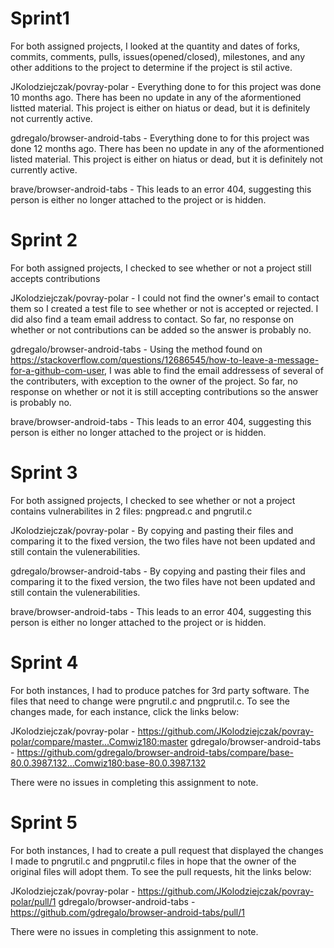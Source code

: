 # Sprint1

For both assigned projects, I looked at the quantity and dates of forks, commits, comments, pulls, issues(opened/closed), milestones, and any other additions to the project to determine if the project is stil active.

JKolodziejczak/povray-polar - Everything done to for this project was done 10 months ago. There has been no update in any of the aformentioned listted material. This project is either on hiatus or dead, but it is definitely not currently active.

gdregalo/browser-android-tabs - Everything done to for this project was done 12 months ago. There has been no update in any of the aformentioned listed material. This project is either on hiatus or dead, but it is definitely not currently active.

brave/browser-android-tabs - This leads to an error 404, suggesting this person is either no longer attached to the project or is hidden.


# Sprint 2

For both assigned projects, I checked to see whether or not a project still accepts contributions

JKolodziejczak/povray-polar - I could not find the owner's email to contact them so I created a test file to see whether or not is accepted or rejected. I did also find a team email address to contact. So far, no response on whether or not contributions can be added so the answer is probably no.

gdregalo/browser-android-tabs - Using the method found on https://stackoverflow.com/questions/12686545/how-to-leave-a-message-for-a-github-com-user, I was able to find the email addressess of several of the contributers, with exception to the owner of the project. So far, no response on whether or not it is still accepting contributions so the answer is probably no.

brave/browser-android-tabs - This leads to an error 404, suggesting this person is either no longer attached to the project or is hidden.

# Sprint 3

For both assigned projects, I checked to see whether or not a project contains vulnerabilites in 2 files: pngpread.c and pngrutil.c

JKolodziejczak/povray-polar - By copying and pasting their files and comparing it to the fixed version, the two files have not been updated and still contain the vulenerabilities.

gdregalo/browser-android-tabs - By copying and pasting their files and comparing it to the fixed version, the two files have not been updated and still contain the vulenerabilities.

brave/browser-android-tabs - This leads to an error 404, suggesting this person is either no longer attached to the project or is hidden.

# Sprint 4

For both instances, I had to produce patches for 3rd party software. The files that need to change were pngrutil.c and pngprutil.c. To see the changes made, for each instance, click the links below:

JKolodziejczak/povray-polar - https://github.com/JKolodziejczak/povray-polar/compare/master...Comwiz180:master
gdregalo/browser-android-tabs - https://github.com/gdregalo/browser-android-tabs/compare/base-80.0.3987.132...Comwiz180:base-80.0.3987.132

There were no issues in completing this assignment to note.

# Sprint 5

For both instances, I had to create a pull request that displayed the changes I made to pngrutil.c and pngprutil.c files in hope that the owner of the original files will adopt them. To see the pull requests, hit the links below:

JKolodziejczak/povray-polar - https://github.com/JKolodziejczak/povray-polar/pull/1
gdregalo/browser-android-tabs - https://github.com/gdregalo/browser-android-tabs/pull/1

There were no issues in completing this assignment to note.
